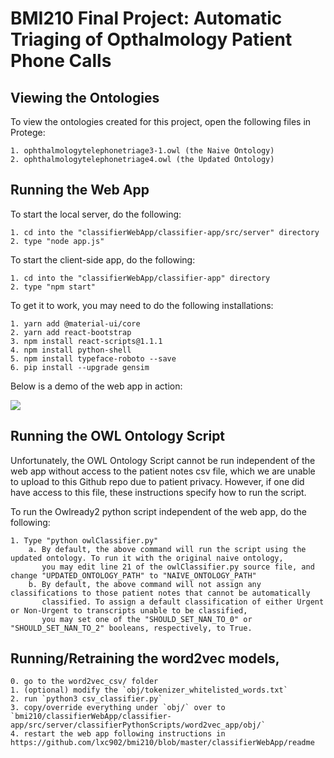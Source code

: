 # BMI210 Final Project: Automatic Triaging of Opthalmology Patient Phone Calls

## Viewing the Ontologies
To view the ontologies created for this project, open the following files in Protege:

    1. ophthalmologytelephonetriage3-1.owl (the Naive Ontology)
    2. ophthalmologytelephonetriage4.owl (the Updated Ontology)

## Running the Web App
To start the local server, do the following:

    1. cd into the "classifierWebApp/classifier-app/src/server" directory
    2. type "node app.js"

To start the client-side app, do the following:

    1. cd into the "classifierWebApp/classifier-app" directory
    2. type "npm start"

To get it to work, you may need to do the following installations:

    1. yarn add @material-ui/core
    2. yarn add react-bootstrap
    3. npm install react-scripts@1.1.1
    4. npm install python-shell
    5. npm install typeface-roboto --save
    6. pip install --upgrade gensim
    
Below is a demo of the web app in action:

[![](http://img.youtube.com/vi/2uIzoLlQzGY/0.jpg)](http://www.youtube.com/watch?v=2uIzoLlQzGY "Web App Demo")

## Running the OWL Ontology Script
Unfortunately, the OWL Ontology Script cannot be run independent of the web app without access to the patient notes csv file, 
which we are unable to upload to this Github repo due to patient privacy. However, if one did have access to this file, these instructions 
specify how to run the script.

To run the Owlready2 python script independent of the web app, do the following:

    1. Type "python owlClassifier.py"
        a. By default, the above command will run the script using the updated ontology. To run it with the original naive ontology,
           you may edit line 21 of the owlClassifier.py source file, and change "UPDATED_ONTOLOGY_PATH" to "NAIVE_ONTOLOGY_PATH"
        b. By default, the above command will not assign any classifications to those patient notes that cannot be automatically 
           classified. To assign a default classification of either Urgent or Non-Urgent to transcripts unable to be classified, 
           you may set one of the "SHOULD_SET_NAN_TO_0" or "SHOULD_SET_NAN_TO_2" booleans, respectively, to True. 

## Running/Retraining the word2vec models,
    0. go to the word2vec_csv/ folder
    1. (optional) modify the `obj/tokenizer_whitelisted_words.txt`
    2. run `python3 csv_classifier.py`
    3. copy/override everything under `obj/` over to `bmi210/classifierWebApp/classifier-app/src/server/classifierPythonScripts/word2vec_app/obj/`
    4. restart the web app following instructions in https://github.com/lxc902/bmi210/blob/master/classifierWebApp/readme
